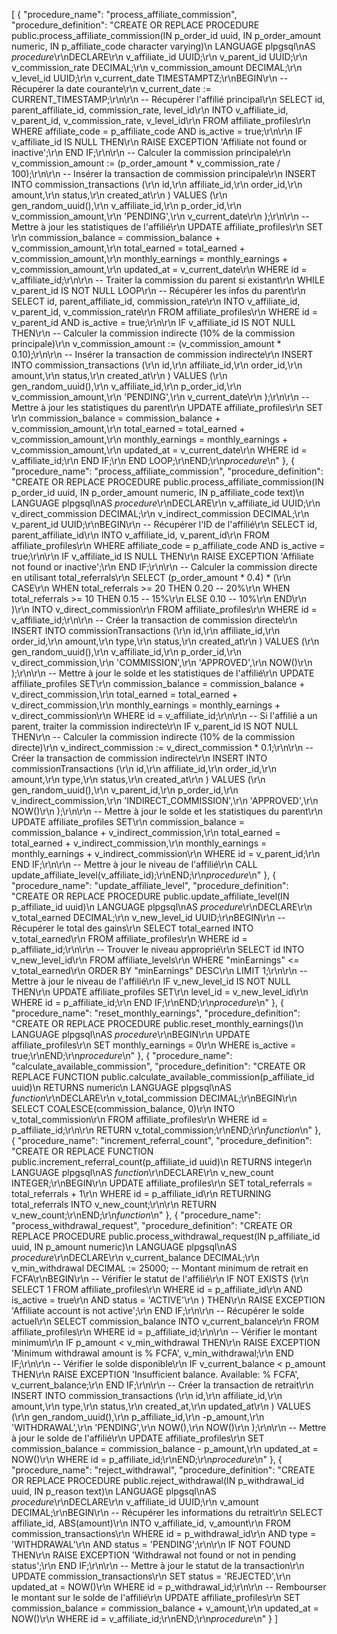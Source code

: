 [
  {
    "procedure_name": "process_affiliate_commission",
    "procedure_definition": "CREATE OR REPLACE PROCEDURE public.process_affiliate_commission(IN p_order_id uuid, IN p_order_amount numeric, IN p_affiliate_code character varying)\n LANGUAGE plpgsql\nAS $procedure$\r\nDECLARE\r\n    v_affiliate_id UUID;\r\n    v_parent_id UUID;\r\n    v_commission_rate DECIMAL;\r\n    v_commission_amount DECIMAL;\r\n    v_level_id UUID;\r\n    v_current_date TIMESTAMPTZ;\r\nBEGIN\r\n    -- Récupérer la date courante\r\n    v_current_date := CURRENT_TIMESTAMP;\r\n\r\n    -- Récupérer l'affilié principal\r\n    SELECT id, parent_affiliate_id, commission_rate, level_id\r\n    INTO v_affiliate_id, v_parent_id, v_commission_rate, v_level_id\r\n    FROM affiliate_profiles\r\n    WHERE affiliate_code = p_affiliate_code AND is_active = true;\r\n\r\n    IF v_affiliate_id IS NULL THEN\r\n        RAISE EXCEPTION 'Affiliate not found or inactive';\r\n    END IF;\r\n\r\n    -- Calculer la commission principale\r\n    v_commission_amount := (p_order_amount * v_commission_rate / 100);\r\n\r\n    -- Insérer la transaction de commission principale\r\n    INSERT INTO commission_transactions (\r\n        id,\r\n        affiliate_id,\r\n        order_id,\r\n        amount,\r\n        status,\r\n        created_at\r\n    ) VALUES (\r\n        gen_random_uuid(),\r\n        v_affiliate_id,\r\n        p_order_id,\r\n        v_commission_amount,\r\n        'PENDING',\r\n        v_current_date\r\n    );\r\n\r\n    -- Mettre à jour les statistiques de l'affilié\r\n    UPDATE affiliate_profiles\r\n    SET \r\n        commission_balance = commission_balance + v_commission_amount,\r\n        total_earned = total_earned + v_commission_amount,\r\n        monthly_earnings = monthly_earnings + v_commission_amount,\r\n        updated_at = v_current_date\r\n    WHERE id = v_affiliate_id;\r\n\r\n    -- Traiter la commission du parent si existant\r\n    WHILE v_parent_id IS NOT NULL LOOP\r\n        -- Récupérer les infos du parent\r\n        SELECT id, parent_affiliate_id, commission_rate\r\n        INTO v_affiliate_id, v_parent_id, v_commission_rate\r\n        FROM affiliate_profiles\r\n        WHERE id = v_parent_id AND is_active = true;\r\n\r\n        IF v_affiliate_id IS NOT NULL THEN\r\n            -- Calculer la commission indirecte (10% de la commission principale)\r\n            v_commission_amount := (v_commission_amount * 0.10);\r\n\r\n            -- Insérer la transaction de commission indirecte\r\n            INSERT INTO commission_transactions (\r\n                id,\r\n                affiliate_id,\r\n                order_id,\r\n                amount,\r\n                status,\r\n                created_at\r\n            ) VALUES (\r\n                gen_random_uuid(),\r\n                v_affiliate_id,\r\n                p_order_id,\r\n                v_commission_amount,\r\n                'PENDING',\r\n                v_current_date\r\n            );\r\n\r\n            -- Mettre à jour les statistiques du parent\r\n            UPDATE affiliate_profiles\r\n            SET \r\n                commission_balance = commission_balance + v_commission_amount,\r\n                total_earned = total_earned + v_commission_amount,\r\n                monthly_earnings = monthly_earnings + v_commission_amount,\r\n                updated_at = v_current_date\r\n            WHERE id = v_affiliate_id;\r\n        END IF;\r\n    END LOOP;\r\nEND;\r\n$procedure$\n"
  },
  {
    "procedure_name": "process_affiliate_commission",
    "procedure_definition": "CREATE OR REPLACE PROCEDURE public.process_affiliate_commission(IN p_order_id uuid, IN p_order_amount numeric, IN p_affiliate_code text)\n LANGUAGE plpgsql\nAS $procedure$\r\nDECLARE\r\n    v_affiliate_id UUID;\r\n    v_direct_commission DECIMAL;\r\n    v_indirect_commission DECIMAL;\r\n    v_parent_id UUID;\r\nBEGIN\r\n    -- Récupérer l'ID de l'affilié\r\n    SELECT id, parent_affiliate_id\r\n    INTO v_affiliate_id, v_parent_id\r\n    FROM affiliate_profiles\r\n    WHERE affiliate_code = p_affiliate_code AND is_active = true;\r\n\r\n    IF v_affiliate_id IS NULL THEN\r\n        RAISE EXCEPTION 'Affiliate not found or inactive';\r\n    END IF;\r\n\r\n    -- Calculer la commission directe en utilisant total_referrals\r\n    SELECT (p_order_amount * 0.4) * (\r\n        CASE\r\n            WHEN total_referrals >= 20 THEN 0.20 -- 20%\r\n            WHEN total_referrals >= 10 THEN 0.15 -- 15%\r\n            ELSE 0.10 -- 10%\r\n        END\r\n    )\r\n    INTO v_direct_commission\r\n    FROM affiliate_profiles\r\n    WHERE id = v_affiliate_id;\r\n\r\n    -- Créer la transaction de commission directe\r\n    INSERT INTO commissionTransactions (\r\n        id,\r\n        affiliate_id,\r\n        order_id,\r\n        amount,\r\n        type,\r\n        status,\r\n        created_at\r\n    ) VALUES (\r\n        gen_random_uuid(),\r\n        v_affiliate_id,\r\n        p_order_id,\r\n        v_direct_commission,\r\n        'COMMISSION',\r\n        'APPROVED',\r\n        NOW()\r\n    );\r\n\r\n    -- Mettre à jour le solde et les statistiques de l'affilié\r\n    UPDATE affiliate_profiles SET\r\n        commission_balance = commission_balance + v_direct_commission,\r\n        total_earned = total_earned + v_direct_commission,\r\n        monthly_earnings = monthly_earnings + v_direct_commission\r\n    WHERE id = v_affiliate_id;\r\n\r\n    -- Si l'affilié a un parent, traiter la commission indirecte\r\n    IF v_parent_id IS NOT NULL THEN\r\n        -- Calculer la commission indirecte (10% de la commission directe)\r\n        v_indirect_commission := v_direct_commission * 0.1;\r\n\r\n        -- Créer la transaction de commission indirecte\r\n        INSERT INTO commissionTransactions (\r\n            id,\r\n            affiliate_id,\r\n            order_id,\r\n            amount,\r\n            type,\r\n            status,\r\n            created_at\r\n        ) VALUES (\r\n            gen_random_uuid(),\r\n            v_parent_id,\r\n            p_order_id,\r\n            v_indirect_commission,\r\n            'INDIRECT_COMMISSION',\r\n            'APPROVED',\r\n            NOW()\r\n        );\r\n\r\n        -- Mettre à jour le solde et les statistiques du parent\r\n        UPDATE affiliate_profiles SET\r\n            commission_balance = commission_balance + v_indirect_commission,\r\n            total_earned = total_earned + v_indirect_commission,\r\n            monthly_earnings = monthly_earnings + v_indirect_commission\r\n        WHERE id = v_parent_id;\r\n    END IF;\r\n\r\n    -- Mettre à jour le niveau de l'affilié\r\n    CALL update_affiliate_level(v_affiliate_id);\r\nEND;\r\n$procedure$\n"
  },
  {
    "procedure_name": "update_affiliate_level",
    "procedure_definition": "CREATE OR REPLACE PROCEDURE public.update_affiliate_level(IN p_affiliate_id uuid)\n LANGUAGE plpgsql\nAS $procedure$\r\nDECLARE\r\n    v_total_earned DECIMAL;\r\n    v_new_level_id UUID;\r\nBEGIN\r\n    -- Récupérer le total des gains\r\n    SELECT total_earned INTO v_total_earned\r\n    FROM affiliate_profiles\r\n    WHERE id = p_affiliate_id;\r\n\r\n    -- Trouver le niveau approprié\r\n    SELECT id INTO v_new_level_id\r\n    FROM affiliate_levels\r\n    WHERE \"minEarnings\" <= v_total_earned\r\n    ORDER BY \"minEarnings\" DESC\r\n    LIMIT 1;\r\n\r\n    -- Mettre à jour le niveau de l'affilié\r\n    IF v_new_level_id IS NOT NULL THEN\r\n        UPDATE affiliate_profiles SET\r\n            level_id = v_new_level_id\r\n        WHERE id = p_affiliate_id;\r\n    END IF;\r\nEND;\r\n$procedure$\n"
  },
  {
    "procedure_name": "reset_monthly_earnings",
    "procedure_definition": "CREATE OR REPLACE PROCEDURE public.reset_monthly_earnings()\n LANGUAGE plpgsql\nAS $procedure$\r\nBEGIN\r\n    UPDATE affiliate_profiles\r\n    SET monthly_earnings = 0\r\n    WHERE is_active = true;\r\nEND;\r\n$procedure$\n"
  },
  {
    "procedure_name": "calculate_available_commission",
    "procedure_definition": "CREATE OR REPLACE FUNCTION public.calculate_available_commission(p_affiliate_id uuid)\n RETURNS numeric\n LANGUAGE plpgsql\nAS $function$\r\nDECLARE\r\n    v_total_commission DECIMAL;\r\nBEGIN\r\n    SELECT COALESCE(commission_balance, 0)\r\n    INTO v_total_commission\r\n    FROM affiliate_profiles\r\n    WHERE id = p_affiliate_id;\r\n\r\n    RETURN v_total_commission;\r\nEND;\r\n$function$\n"
  },
  {
    "procedure_name": "increment_referral_count",
    "procedure_definition": "CREATE OR REPLACE FUNCTION public.increment_referral_count(p_affiliate_id uuid)\n RETURNS integer\n LANGUAGE plpgsql\nAS $function$\r\nDECLARE\r\n    v_new_count INTEGER;\r\nBEGIN\r\n    UPDATE affiliate_profiles\r\n    SET total_referrals = total_referrals + 1\r\n    WHERE id = p_affiliate_id\r\n    RETURNING total_referrals INTO v_new_count;\r\n\r\n    RETURN v_new_count;\r\nEND;\r\n$function$\n"
  },
  {
    "procedure_name": "process_withdrawal_request",
    "procedure_definition": "CREATE OR REPLACE PROCEDURE public.process_withdrawal_request(IN p_affiliate_id uuid, IN p_amount numeric)\n LANGUAGE plpgsql\nAS $procedure$\r\nDECLARE\r\n    v_current_balance DECIMAL;\r\n    v_min_withdrawal DECIMAL := 25000; -- Montant minimum de retrait en FCFA\r\nBEGIN\r\n    -- Vérifier le statut de l'affilié\r\n    IF NOT EXISTS (\r\n        SELECT 1 FROM affiliate_profiles\r\n        WHERE id = p_affiliate_id\r\n        AND is_active = true\r\n        AND status = 'ACTIVE'\r\n    ) THEN\r\n        RAISE EXCEPTION 'Affiliate account is not active';\r\n    END IF;\r\n\r\n    -- Récupérer le solde actuel\r\n    SELECT commission_balance INTO v_current_balance\r\n    FROM affiliate_profiles\r\n    WHERE id = p_affiliate_id;\r\n\r\n    -- Vérifier le montant minimum\r\n    IF p_amount < v_min_withdrawal THEN\r\n        RAISE EXCEPTION 'Minimum withdrawal amount is % FCFA', v_min_withdrawal;\r\n    END IF;\r\n\r\n    -- Vérifier le solde disponible\r\n    IF v_current_balance < p_amount THEN\r\n        RAISE EXCEPTION 'Insufficient balance. Available: % FCFA', v_current_balance;\r\n    END IF;\r\n\r\n    -- Créer la transaction de retrait\r\n    INSERT INTO commission_transactions (\r\n        id,\r\n        affiliate_id,\r\n        amount,\r\n        type,\r\n        status,\r\n        created_at,\r\n        updated_at\r\n    ) VALUES (\r\n        gen_random_uuid(),\r\n        p_affiliate_id,\r\n        -p_amount,\r\n        'WITHDRAWAL',\r\n        'PENDING',\r\n        NOW(),\r\n        NOW()\r\n    );\r\n\r\n    -- Mettre à jour le solde de l'affilié\r\n    UPDATE affiliate_profiles\r\n    SET commission_balance = commission_balance - p_amount,\r\n        updated_at = NOW()\r\n    WHERE id = p_affiliate_id;\r\nEND;\r\n$procedure$\n"
  },
  {
    "procedure_name": "reject_withdrawal",
    "procedure_definition": "CREATE OR REPLACE PROCEDURE public.reject_withdrawal(IN p_withdrawal_id uuid, IN p_reason text)\n LANGUAGE plpgsql\nAS $procedure$\r\nDECLARE\r\n    v_affiliate_id UUID;\r\n    v_amount DECIMAL;\r\nBEGIN\r\n    -- Récupérer les informations du retrait\r\n    SELECT affiliate_id, ABS(amount)\r\n    INTO v_affiliate_id, v_amount\r\n    FROM commission_transactions\r\n    WHERE id = p_withdrawal_id\r\n    AND type = 'WITHDRAWAL'\r\n    AND status = 'PENDING';\r\n\r\n    IF NOT FOUND THEN\r\n        RAISE EXCEPTION 'Withdrawal not found or not in pending status';\r\n    END IF;\r\n\r\n    -- Mettre à jour le statut de la transaction\r\n    UPDATE commission_transactions\r\n    SET status = 'REJECTED',\r\n        updated_at = NOW()\r\n    WHERE id = p_withdrawal_id;\r\n\r\n    -- Rembourser le montant sur le solde de l'affilié\r\n    UPDATE affiliate_profiles\r\n    SET commission_balance = commission_balance + v_amount,\r\n        updated_at = NOW()\r\n    WHERE id = v_affiliate_id;\r\nEND;\r\n$procedure$\n"
  }
]
